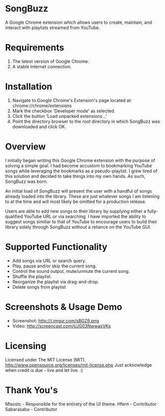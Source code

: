 SongBuzz
========

A Google Chrome extension which allows users to create, maintain, and interact with playlists streamed from YouTube.

Requirements
========
1. The latest version of Google Chrome.
2. A stable Internet connection.

Installation
========

1. Navigate to Google Chrome's Extension's page located at: chrome://chrome/extensions
2. Mark the checkbox 'Developer mode' as selected.
3. Click the button 'Load unpacked extensions...'
4. Point the directory browser to the root directory in which SongBuzz was downloaded and click OK.

Overview
========

I initially began writing this Google Chrome extension with the purpose of solving a simple goal. I had become accustom to bookmarking YouTube songs while leveraging the bookmarks as a pseudo-playlist. I grew tired of this solution and decided to take things into my own hands. As such, SongBuzz was born.

An initial load of SongBuzz will present the user with a handful of songs already loaded into the library. These are just whatever songs I am listening to at the time and will most likely be omitted for a production release.

Users are able to add new songs to their library by supplying either a fully-qualified YouTube URL or via searching. I have imported the ability to suggest songs similiar to that of YouTube to encourage users to build their library solely through SongBuzz without a reliance on the YouTube GUI.

Supported Functionality
========

* Add songs via URL or search query.
* Play, pause and/or skip the current song.
* Control the sound output, mute/unmute the current song.
* Shuffle the playlist.
* Reorganize the playlist via drag-and-drop.
* Delete songs from playlist

Screenshots & Usage Demo
========

* Screenshot: http://i.imgur.com/sBGZ6.png
* Video: http://screencast.com/t/JG03NwwaxVKs

Licensing
========

Licensed under The MIT License (MIT). http://www.opensource.org/licenses/mit-license.php
Just acknowledge when credit is due - live and let live. :)

Thank You's
========

Misostc - Responsible for the entirety of the UI theme.
Hfern - Contributor
Sabarasaba - Contributor
